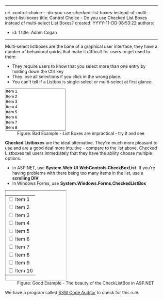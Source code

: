 

---
uri: control-choice---do-you-use-checked-list-boxes-instead-of-multi-select-list-boxes
title: Control Choice - Do you use Checked List Boxes instead of multi-select List Boxes?
created: YYYY-11-DD 08:53:22
authors:
  - id: 1
    title: Adam Cogan
---




<span class='intro'> <div>Multi-select listboxes are the bane of a graphical user interface, they have a number of behavioral quirks that make it difficult for users to get used to them&#58;<br></div>
<ul><li>They require users to know that you select more than one entry by holding down the Ctrl key</li>
<li>They lose all selections if you click in the wrong place.</li>
<li>You can't tell if a Listbox is single-select or multi-select at first glance.</li></ul>
 </span>

<dl class="badImage"><dt>
      <select size="8" style="width&#58;200px;"> 
         <option>Item 1</option> 
         <option>Item 2</option> 
         <option>Item 3</option> 
         <option>Item 4</option> 
         <option>Item 5</option> 
         <option>Item 6</option> 
         <option>Item 7</option> 
         <option>Item 8</option> 
         <option>Item 9</option> 
         <option>Item 10</option></select> </dt><dd>Figure&#58; Bad Example - List Boxes are impractical - try it and see</dd></dl><p>
   <strong>Checked Listboxes</strong> are the ideal alternative. They're much more pleasant to use and are a good deal more intuitive - compare to the list above. Checked Listboxes tell users immediately that they have the ability choose multiple options.</p><ul><li>In ASP.NET, use 
      <strong>System.Web.UI.WebControls.CheckBoxList</strong>. If you're having problems with there being too many items in the list, use a 
      <strong>scrolling DIV</strong></li><li>In Windows Forms, use 
      <strong>System.Windows.Forms.CheckedListBox</strong></li></ul><dl class="goodImage"><dt><div style="border&#58;1px inset #aaaaaa;width&#58;200px;"><table id="cblList" border="0"><tbody><tr><td>
                     <input id="cblList_0" type="checkbox" />
                     <label>Item 1</label></td></tr><tr><td>
                     <input id="cblList_1" type="checkbox" />
                     <label>Item 2</label></td></tr><tr><td>
                     <input id="cblList_2" type="checkbox" />
                     <label>Item 3</label></td></tr><tr><td>
                     <input id="cblList_3" type="checkbox" />
                     <label>Item 4</label></td></tr><tr><td>
                     <input id="cblList_4" type="checkbox" />
                     <label>Item 5</label></td></tr><tr><td>
                     <input id="cblList_5" type="checkbox" />
                     <label>Item 6</label></td></tr><tr><td>
                     <input id="cblList_6" type="checkbox" />
                     <label>Item 7</label></td></tr><tr><td>
                     <input id="cblList_7" type="checkbox" />
                     <label>Item 8</label></td></tr><tr><td>
                     <input id="cblList_8" type="checkbox" />
                     <label>Item 9</label></td></tr><tr><td>
                     <input id="cblList_9" type="checkbox" />
                     <label>Item 10</label></td></tr></tbody></table></div></dt><dd>Figure&#58; Good Example - The beauty of the CheckListBox in ASP.NET</dd></dl><p class="ssw15-rteElement-YellowBorderBox"> We have a program called 
<a href="https&#58;//www.ssw.com.au/ssw/codeauditor/">SSW Code Auditor</a> to check for this rule.​​​<br></p>


